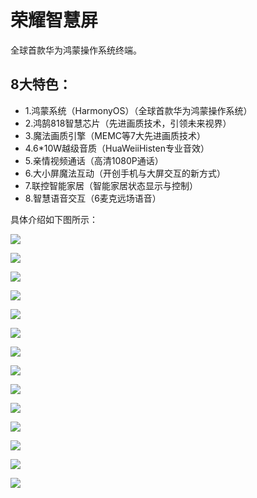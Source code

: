 # 荣耀智慧屏

全球首款华为鸿蒙操作系统终端。

## 8大特色：

* 1.鸿蒙系统（HarmonyOS）（全球首款华为鸿蒙操作系统）
* 2.鸿鹄818智慧芯片（先进画质技术，引领未来视界）
* 3.魔法画质引擎（MEMC等7大先进画质技术）
* 4.6*10W越级音质（HuaWeiiHisten专业音效）
* 5.亲情视频通话（高清1080P通话）
* 6.大小屏魔法互动（开创手机与大屏交互的新方式）
* 7.联控智能家居（智能家居状态显示与控制）
* 8.智慧语音交互（6麦克远场语音）

具体介绍如下图所示：

![](../img/products/honor_smart_screen1.jpg)

![](../img/products/honor_smart_screen2.jpg)

![](../img/products/honor_smart_screen3.jpg)

![](../img/products/honor_smart_screen4.jpg)

![](../img/products/honor_smart_screen5.jpg)

![](../img/products/honor_smart_screen6.jpg)

![](../img/products/honor_smart_screen7.jpg)

![](../img/products/honor_smart_screen8.jpg)

![](../img/products/honor_smart_screen9.jpg)

![](../img/products/honor_smart_screen10.jpg)

![](../img/products/honor_smart_screen11.jpg)

![](../img/products/honor_smart_screen12.jpg)

![](../img/products/honor_smart_screen13.jpg)

![](../img/products/honor_smart_screen14.jpg)